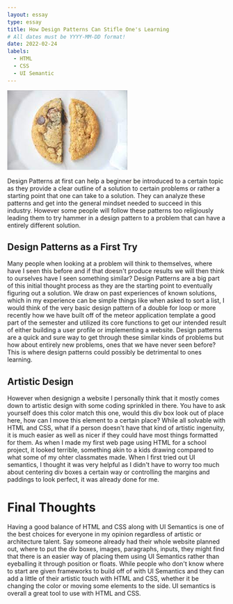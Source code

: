 ```yaml
---
layout: essay
type: essay
title: How Design Patterns Can Stifle One's Learning
# All dates must be YYYY-MM-DD format!
date: 2022-02-24
labels:
  - HTML
  - CSS
  - UI Semantic
---
```


<img class="ui tiny right spaced image" src="../images/art.jpg">


Design Patterns at first can help a beginner be introduced to a certain topic as they provide a clear outline of a solution to certain problems or rather a starting point that one can take to a solution. They can analyze these patterns and get into the general mindset needed to succeed in this industry. However some people will follow these patterns too religiously leading them to try hammer in a design pattern to a problem that can have a entirely different solution. 

## Design Patterns as a First Try

Many people when looking at a problem will think to themselves, where have I seen this before and if that doesn't produce results we will then think to ourselves have I seen something similar? Design Patterns are a big part of this initial thought process as they are the starting point to eventually figuring out a solution. We draw on past experiences of known solutions, which in my experience can be simple things like when asked to sort a list, I would think of the very basic design pattern of a double for loop or more recently how we have built off of the meteor application template a good part of the semester and utilized its core functions to get our intended result of either building a user profile or implementing a website. Design patterns are a quick and sure way to get through these similar kinds of problems but how about entirely new problems, ones that we have never seen before? This is where design patterns could possibly be detrimental to ones learning.


## Artistic Design

However when designign a website I personally think that it mostly comes down to artistic design with some coding sprinkled in there. You have to ask yourself does this color match this one, would this div box look out of place here, how can I move this element to a certain place? While all solvable with HTML and CSS, what if a person doesn't have that kind of artistic ingenuity, it is much easier as well as nicer if they could have most things formatted for them. As when I made my first web page using HTML for a school project, it looked terrible, something akin to a kids drawing compared to what some of my ohter classmates made. When I first tried out UI semantics, I thought it was very helpful as I didn't have to worry too much about centering div boxes a certain way or controlling the margins and paddings to look perfect, it was already done for me.

# Final Thoughts

Having a good balance of HTML and CSS along with UI Semantics is one of the best choices for everyone in my opinion regardless of artistic or architecture talent. Say someone already had their whole website planned out, where to put the div boxes, images, paragraphs, inputs, they might find that there is an easier way of placing them using UI Semantics rather than eyeballing it through position or floats. While people who don't know where to start are given frameworks to build off of with UI Semantics and they can add a little of their artistic touch with HTML and CSS, whether it be changing the color or moving some elements to the side. UI semantics is overall a great tool to use with HTML and CSS.
